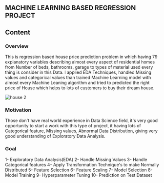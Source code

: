 ## MACHINE LEARNING BASED REGRESSION PROJECT

## Content
### Overview
This is regression based house price prediction problem in which having 79 explanatory variables describing almost every aspect of residential homes from Number of beds, bathrooms, garage to types of material used every thing is consider in this Data. I applied EDA Techniques, handled Missing values and categorical values than trained Machine Learning model with almost every Machine Leaning algorithm and tried to predicted the right price of House which helps to lots of customers to buy their dream house.

![house 2](https://user-images.githubusercontent.com/66259814/102322739-8a74db80-3fa5-11eb-9c06-5bc912d81c96.jpg)

### Motivation
Those don't have real world experience in Data Science field, it's very good opportunity to start a work with this type of project, it having lots of Categorical feature, Missing values, Abnormal Data Distribution, giving very good understanding of Exploratory Data Analysis.

### Goal
1- Exploratory Data Analysis(EDA)
2- Handle Missing Values
3- Handle Categorical features
4- Apply Transformation Technique's to make Normally Distributed
5- Feature Selection
6- Feature Scaling
7- Model Selection
8- Model Training
9- Hyperparameter Tuning
10- Prediction on Test Dataset 
